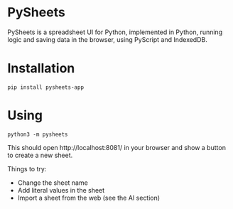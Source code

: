 # PySheets

PySheets is a spreadsheet UI for Python, implemented in Python, running logic and saving data in the browser, using PyScript and IndexedDB.
  
# Installation

```
pip install pysheets-app
```

# Using

```
python3 -m pysheets
```

This should open http://localhost:8081/ in your browser and show a button to create a new sheet.

Things to try:
 - Change the sheet name
 - Add literal values in the sheet
 - Import a sheet from the web (see the AI section)

